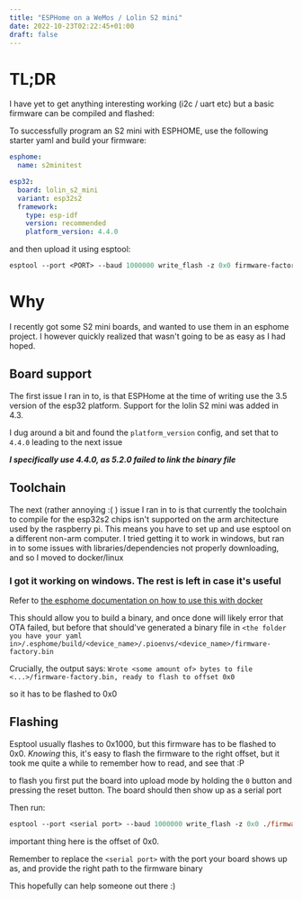 ```yaml
---
title: "ESPHome on a WeMos / Lolin S2 mini"
date: 2022-10-23T02:22:45+01:00
draft: false
---
```


# TL;DR

I have yet to get anything interesting working (i2c / uart etc)
but a basic firmware can be compiled and flashed:

To successfully program an S2 mini with ESPHOME,
use the following starter yaml and build your firmware:

```yaml
esphome:
  name: s2minitest

esp32:
  board: lolin_s2_mini
  variant: esp32s2
  framework:
    type: esp-idf
    version: recommended
    platform_version: 4.4.0
```

and then upload it using esptool:

```ps
esptool --port <PORT> --baud 1000000 write_flash -z 0x0 firmware-factory.bin
```


# Why
I recently got some S2 mini boards, and wanted to use them in an esphome project. I however quickly realized that wasn't going to be as easy as I had hoped. 

## Board support
The first issue I ran in to, is that ESPHome at the time of writing use the 3.5 version of the esp32 platform. Support for the lolin S2 mini was added in 4.3. 

I dug around a bit and found the `platform_version` config, and set that to `4.4.0` leading to the next issue

***I specifically use 4.4.0, as 5.2.0 failed to link the binary file***

## Toolchain
The next (rather annoying :( ) issue I ran in to is that currently the toolchain to compile for the esp32s2 chips isn't supported on the arm architecture used by the raspberry pi. 
This means you have to set up and use esptool on a different non-arm computer. I tried getting it to work in windows, but ran in to some issues with libraries/dependencies not properly downloading, and so I moved to docker/linux

### I got it working on windows. The rest is left in case it's useful


Refer to [the esphome documentation on how to use this with docker](https://esphome.io/guides/getting_started_command_line.html)

This should allow you to build a binary, and once done will likely error that OTA failed, but before that should've generated a binary file in `<the folder you have your yaml in>/.esphome/build/<device_name>/.pioenvs/<device_name>/firmware-factory.bin`

Crucially, the output says: `Wrote <some amount of> bytes to file <...>/firmware-factory.bin, ready to flash to offset 0x0`

so it has to be flashed to 0x0

## Flashing

Esptool usually flashes to 0x1000, but this firmware has to be flashed to 0x0. *Knowing* this, it's easy to flash the firmware to the right offset, but it took me quite a while to remember how to read, and see that :P

to flash you first put the board into upload mode by holding the `0` button and pressing the reset button. The board should then show up as a serial port

Then run:

```ps
esptool --port <serial port> --baud 1000000 write_flash -z 0x0 ./firmware-factory.bin
```

important thing here is the offset of 0x0.

Remember to replace the `<serial port>` with the port your board shows up as, and provide the right path to the firmware binary


This hopefully can help someone out there :) 
